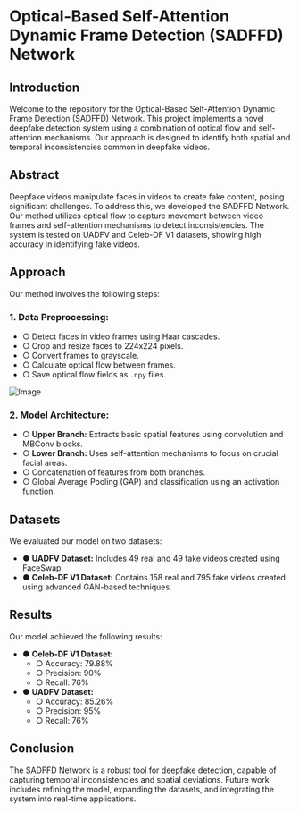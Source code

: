 # Optical-Based Self-Attention Dynamic Frame Detection (SADFFD) Network

## Introduction
Welcome to the repository for the Optical-Based Self-Attention Dynamic Frame Detection (SADFFD) Network. This project implements a novel deepfake detection system using a combination of optical flow and self-attention mechanisms. Our approach is designed to identify both spatial and temporal inconsistencies common in deepfake videos.

## Abstract
Deepfake videos manipulate faces in videos to create fake content, posing significant challenges. To address this, we developed the SADFFD Network. Our method utilizes optical flow to capture movement between video frames and self-attention mechanisms to detect inconsistencies. The system is tested on UADFV and Celeb-DF V1 datasets, showing high accuracy in identifying fake videos.

## Approach
Our method involves the following steps:

### 1. **Data Preprocessing:**
- ○ Detect faces in video frames using Haar cascades.
- ○ Crop and resize faces to 224x224 pixels.
- ○ Convert frames to grayscale.
- ○ Calculate optical flow between frames.
- ○ Save optical flow fields as `.npy` files.

![Image](https://github.com/user-attachments/assets/81b01840-db7e-4b24-876f-0eb46f0b4a7c)

### 2. **Model Architecture:**
- ○ **Upper Branch:** Extracts basic spatial features using convolution and MBConv blocks.
- ○ **Lower Branch:** Uses self-attention mechanisms to focus on crucial facial areas.
- ○ Concatenation of features from both branches.
- ○ Global Average Pooling (GAP) and classification using an activation function.

## Datasets
We evaluated our model on two datasets:

- ● **UADFV Dataset:** Includes 49 real and 49 fake videos created using FaceSwap.
- ● **Celeb-DF V1 Dataset:** Contains 158 real and 795 fake videos created using advanced GAN-based techniques.

## Results
Our model achieved the following results:

- ● **Celeb-DF V1 Dataset:**
  - ○ Accuracy: 79.88%
  - ○ Precision: 90%
  - ○ Recall: 76%
- ● **UADFV Dataset:**
  - ○ Accuracy: 85.26%
  - ○ Precision: 95%
  - ○ Recall: 76%

## Conclusion
The SADFFD Network is a robust tool for deepfake detection, capable of capturing temporal inconsistencies and spatial deviations. Future work includes refining the model, expanding the datasets, and integrating the system into real-time applications.
